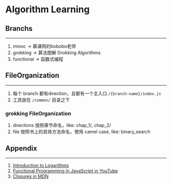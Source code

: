 # Algorithm Learning

## Branchs
----------
1. imooc -> 慕课网的bobobo老师
2. grokking -> 算法图解 Grokking Algorithms
3. functional -> 函数式编程

## FileOrganization
-------------------
1. 每个 branch 都有direction，且都有一个主入口 `/{branch-name}/index.js`
2. 工具放在 `/common/` 目录之下

### grokking FileOrganization
1. directions 按照章节命名，like: chap_1/, chap_2/
2. file 按照书上的具体方法命名，使用 camel case, like: binary_search

## Appendix
-----------
1. [Introduction to Logarithms](https://www.mathsisfun.com/algebra/logarithms.html)
2. [Funcitonal Programming in JavaScript in YouTube](https://www.youtube.com/playlist?list=PL0zVEGEvSaeEd9hlmCXrk5yUyqUag-n84)
3. [Closures in MDN](https://developer.mozilla.org/en-US/docs/Web/JavaScript/Closures)
